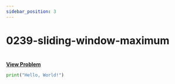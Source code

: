 ```yaml
---
sidebar_position: 3
---
```


# 0239-sliding-window-maximum
#
[**View Problem**](https://leetcode.com/problems/sliding-window-maximum)

```python 0239-sliding-window-maximum
print("Hello, World!")
```